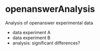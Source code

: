 # openanswerAnalysis

Analysis of openanswer experimental data

- data experiment A
- data experiment B
- analysis: significant differences?
